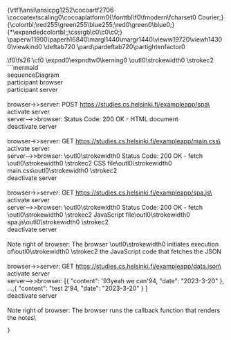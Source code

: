 {\rtf1\ansi\ansicpg1252\cocoartf2706
\cocoatextscaling0\cocoaplatform0{\fonttbl\f0\fmodern\fcharset0 Courier;}
{\colortbl;\red255\green255\blue255;\red0\green0\blue0;}
{\*\expandedcolortbl;;\cssrgb\c0\c0\c0;}
\paperw11900\paperh16840\margl1440\margr1440\vieww19720\viewh14300\viewkind0
\deftab720
\pard\pardeftab720\partightenfactor0

\f0\fs26 \cf0 \expnd0\expndtw0\kerning0
\outl0\strokewidth0 \strokec2 ```mermaid\
    sequenceDiagram\
        participant browser\
        participant server\
\
        browser->>server: POST https://studies.cs.helsinki.fi/exampleapp/spa\
        activate server\
        server-->>browser: Status Code: 200 OK - HTML document\
        deactivate server\
\
        browser->>server: GET https://studies.cs.helsinki.fi/exampleapp/main.css\
        activate server\
        server-->>browser: \outl0\strokewidth0 Status Code: 200 OK - fetch \outl0\strokewidth0 \strokec2 CSS file\outl0\strokewidth0  main.css\outl0\strokewidth0 \strokec2 \
        deactivate server\
\
        browser->>server: GET https://studies.cs.helsinki.fi/exampleapp/spa.js\
        activate server\
        server-->>browser: \outl0\strokewidth0 Status Code: 200 OK - fetch \outl0\strokewidth0 \strokec2 JavaScript file\outl0\strokewidth0  spa.js\outl0\strokewidth0 \strokec2 \
        deactivate server\
\
        Note right of browser: The browser \outl0\strokewidth0 initiates execution of\outl0\strokewidth0 \strokec2  the JavaScript code that fetches the JSON\
\
        browser->>server: GET https://studies.cs.helsinki.fi/exampleapp/data.json\
        activate server\
        server-->>browser: [\{ "content": \'93yeah we can\'94, "date": "2023-3-20" \}, ...,\{ "content": "test 2\'94, "date": "2023-3-20" \} ]\
        deactivate server\
\
        Note right of browser: The browser runs the callback function that renders the notes\
```\
}